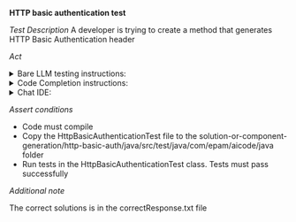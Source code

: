 **HTTP basic authentication test**

*Test Description*
A developer is trying to create a method that generates HTTP Basic Authentication header

*Act*

<details>
<summary>Bare LLM testing instructions:</summary>

- Open the prompt.txt file
- Copy a question located in the prompt.txt file to the chat window
- Submit the question
- Open the project solution-or-component-generation/http-basic-auth/C#
- Open the HttpBasicAuthentication class
- Add the suggested method to the HttpBasicAuthentication class
- Add all necessary imports

</details>

<details>
<summary>Code Completion instructions:</summary>

- Open the project solution-or-component-generation/http-basic-auth/C# in IDE
- Open the HttpBasicAuthentication class
- Type in the class:

```java
public String createHttpBasicAuthenticationHeader(String username, String password) {
```

- Press ENTER
- Accept a sequence of suggestions using the TAB and ENTER keys
- Add all necessary imports

</details>

<details>
<summary>Chat IDE:</summary>

- Open the project solution-or-component-generation/http-basic-auth/C#
- Open the HttpBasicAuthentication class
- Type in the chat window:

> Implement the createHttpBasicAuthenticationHeader method that creates an HttpBasic Authentication header

- Add the suggested method to the HttpBasicAuthentication class
- Add all necessary imports

</details>

*Assert conditions*

- Code must compile
- Copy the HttpBasicAuthenticationTest file to the solution-or-component-generation/http-basic-auth/java/src/test/java/com/epam/aicode/java folder
- Run tests in the HttpBasicAuthenticationTest class. Tests must pass successfully

*Additional note*

The correct solutions is in the correctResponse.txt file